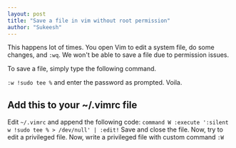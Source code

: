 ```yaml
---
layout: post
title: "Save a file in vim without root permission"
author: "Sukeesh"
---
```


This happens lot of times. You open Vim to edit a system file, do some changes, and `:wq`.
We won't be able to save a file due to permission issues. 

To save a file, simply type the following command.

`:w !sudo tee %` and enter the password as prompted. Voila.

## Add this to your ~/.vimrc file
Edit `~/.vimrc` and append the following code:
`command W :execute ':silent w !sudo tee % > /dev/null' | :edit!`
Save and close the file. Now, try to edit a privileged file. Now, write a privileged file with custom command `:W`